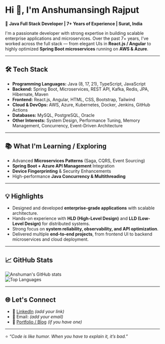 # Hi 👋, I'm Anshumansingh Rajput  

🚀 **Java Full Stack Developer | 7+ Years of Experience | Surat, India**  

I'm a passionate developer with strong expertise in building scalable enterprise applications and microservices. Over the past 7+ years, I've worked across the full stack — from elegant UIs in **React.js / Angular** to highly optimized **Spring Boot microservices** running on **AWS & Azure**.  

---

## 🛠️ Tech Stack  

- **Programming Languages:** Java (8, 17, 21), TypeScript, JavaScript  
- **Backend:** Spring Boot, Microservices, REST API, Kafka, Redis, JPA, Hibernate, Maven  
- **Frontend:** React.js, Angular, HTML, CSS, Bootstrap, Tailwind  
- **Cloud & DevOps:** AWS, Azure, Kubernetes, Docker, Jenkins, GitHub Actions  
- **Databases:** MySQL, PostgreSQL, Oracle  
- **Other Interests:** System Design, Performance Tuning, Memory Management, Concurrency, Event-Driven Architecture  

---

## 📚 What I'm Learning / Exploring  

- Advanced **Microservices Patterns** (Saga, CQRS, Event Sourcing)  
- **Spring Boot + Azure API Management** Integration  
- **Device Fingerprinting** & Security Enhancements  
- High-performance **Java Concurrency & Multithreading**  

---

## 💡 Highlights  

- Designed and developed **enterprise-grade applications** with scalable architecture.  
- Hands-on experience with **HLD (High-Level Design)** and **LLD (Low-Level Design)** for distributed systems.  
- Strong focus on **system reliability, observability, and API optimization**.  
- Delivered multiple **end-to-end projects**, from frontend UI to backend microservices and cloud deployment.  

---

## 📈 GitHub Stats  

![Anshuman's GitHub stats](https://github-readme-stats.vercel.app/api?username=anshumansingh-rajput&show_icons=true&theme=radical)  
![Top Languages](https://github-readme-stats.vercel.app/api/top-langs/?username=anshumansingh-rajput&layout=compact&theme=radical)  

---

## 🌐 Let's Connect  

- 💼 [LinkedIn](https://www.linkedin.com/in/) *(add your link)*  
- 📧 Email: *(add your email)*  
- 📝 [Portfolio / Blog](https://) *(if you have one)*  

---

⭐️ _“Code is like humor. When you have to explain it, it’s bad.”_  
